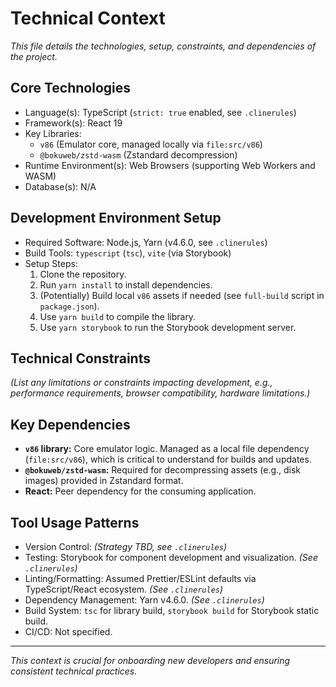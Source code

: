 # Technical Context

*This file details the technologies, setup, constraints, and dependencies of the project.*

## Core Technologies

*   Language(s): TypeScript (`strict: true` enabled, see `.clinerules`)
*   Framework(s): React 19
*   Key Libraries:
    *   `v86` (Emulator core, managed locally via `file:src/v86`)
    *   `@bokuweb/zstd-wasm` (Zstandard decompression)
*   Runtime Environment(s): Web Browsers (supporting Web Workers and WASM)
*   Database(s): N/A

## Development Environment Setup

*   Required Software: Node.js, Yarn (v4.6.0, see `.clinerules`)
*   Build Tools: `typescript` (`tsc`), `vite` (via Storybook)
*   Setup Steps:
    1.  Clone the repository.
    2.  Run `yarn install` to install dependencies.
    3.  (Potentially) Build local `v86` assets if needed (see `full-build` script in `package.json`).
    4.  Use `yarn build` to compile the library.
    5.  Use `yarn storybook` to run the Storybook development server.

## Technical Constraints

*(List any limitations or constraints impacting development, e.g., performance requirements, browser compatibility, hardware limitations.)*

## Key Dependencies

*   **`v86` library:** Core emulator logic. Managed as a local file dependency (`file:src/v86`), which is critical to understand for builds and updates.
*   **`@bokuweb/zstd-wasm`:** Required for decompressing assets (e.g., disk images) provided in Zstandard format.
*   **React:** Peer dependency for the consuming application.

## Tool Usage Patterns

*   Version Control: *(Strategy TBD, see `.clinerules`)*
*   Testing: Storybook for component development and visualization. *(See `.clinerules`)*
*   Linting/Formatting: Assumed Prettier/ESLint defaults via TypeScript/React ecosystem. *(See `.clinerules`)*
*   Dependency Management: Yarn v4.6.0. *(See `.clinerules`)*
*   Build System: `tsc` for library build, `storybook build` for Storybook static build.
*   CI/CD: Not specified.

---
*This context is crucial for onboarding new developers and ensuring consistent technical practices.*
